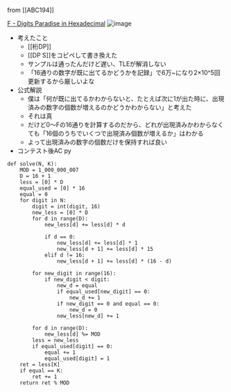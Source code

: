 
from [[ABC194]]

[F - Digits Paradise in Hexadecimal](https://atcoder.jp/contests/abc194/tasks/abc194_f)
![image](https://gyazo.com/1a17a7ce598564aed0e289ec0fd8e3cf/thumb/1000)
- 考えたこと
    - [[桁DP]]
    - [[DP S]]をコピペして書き換えた
    - サンプルは通ったんだけど遅い、TLEが解消しない
    - 「16通りの数字が既に出てるかどうかを記録」で6万~になり2×10^5回更新するから厳しいよな
- 公式解説
    - 僕は「何が既に出てるかわからないと、たとえば次に1が出た時に、出現済みの数字の個数が増えるのかどうかわからない」と考えた
    - それは真
    - だけど0〜Fの16通りを計算するのだから、どれが出現済みかわからなくても「16個のうちでいくつで出現済み個数が増えるか」はわかる
    - よって出現済みの数字の個数だけを保持すれば良い
- コンテスト後AC
py

```
def solve(N, K):
    MOD = 1_000_000_007
    D = 16 + 1
    less = [0] * D
    equal_used = [0] * 16
    equal = 0
    for digit in N:
        digit = int(digit, 16)
        new_less = [0] * D
        for d in range(D):
            new_less[d] += less[d] * d

            if d == 0:
                new_less[d] += less[d] * 1
                new_less[d + 1] += less[d] * 15
            elif d != 16:
                new_less[d + 1] += less[d] * (16 - d)

        for new_digit in range(16):
            if new_digit < digit:
                new_d = equal
                if equal_used[new_digit] == 0:
                    new_d += 1
                if new_digit == 0 and equal == 0:
                    new_d = 0
                new_less[new_d] += 1

        for d in range(D):
            new_less[d] %= MOD
        less = new_less
        if equal_used[digit] == 0:
            equal += 1
            equal_used[digit] = 1
    ret = less[K]
    if equal == K:
        ret += 1
    return ret % MOD
```

